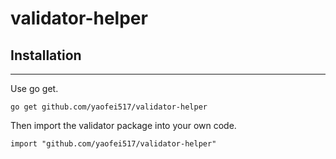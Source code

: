 # validator-helper

## Installation

---

Use go get.

    go get github.com/yaofei517/validator-helper

Then import the validator package into your own code.

    import "github.com/yaofei517/validator-helper"
